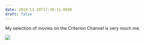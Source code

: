 ```yaml
---
date: 2019-11-10T17:39:11-0600
draft: false
---
```


My selection of movies on the Criterion Channel is very much me.

![](/images/2019/f68686a7d7.jpg)

